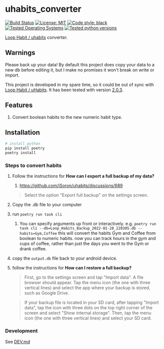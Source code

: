 # uhabits_converter
[![Build Status](https://github.com/ConorSheehan1/uhabits_converter/workflows/ci/badge.svg)](https://github.com/ConorSheehan1/uhabits_converter/actions/)
[![License: MIT](https://img.shields.io/badge/License-MIT-yellow.svg)](https://opensource.org/licenses/MIT)
[![Code style: black](https://img.shields.io/badge/code%20style-black-000000.svg)](https://github.com/psf/black)
[![Tested Operating Systems](https://img.shields.io/badge/dynamic/yaml?url=https://raw.githubusercontent.com/ConorSheehan1/uhabits_converter/main/.github/workflows/ci.yml&label=os&query=$.jobs.build.strategy.matrix.os)](https://github.com/ConorSheehan1/uhabits_converter/blob/main/.github/workflows/ci.yml#L25)
[![Tested python versions](https://img.shields.io/badge/dynamic/yaml?url=https://raw.githubusercontent.com/ConorSheehan1/uhabits_converter/main/.github/workflows/ci.yml&label=Tested%20python%20versions&query=$.jobs.build.strategy.matrix.python)](https://github.com/ConorSheehan1/uhabits_converter/blob/main/.github/workflows/ci.yml#L26)

[Loop Habit / uhabits](https://github.com/iSoron/uhabits) converter.

## Warnings
Please back up your data! By default this project does copy your data to a new db before editing it, but I make no promises it won't break on write or import.

This project is developed in my spare time, so it could be out of sync with [Loop Habit / uHabits](https://github.com/iSoron/uhabits).
It has been tested with version [2.0.3](https://github.com/iSoron/uhabits/releases/tag/v2.0.3).


## Features
1. Convert boolean habits to the new numeric habit type.

## Installation
```bash
# install python
pip install poetry
poetry install
```

### Steps to convert habits
1. Follow the instructions for **How can I export a full backup of my data?**
    1. https://github.com/iSoron/uhabits/discussions/689 
    > Select the option "Export full backup" on the settings screen.
2. Copy the .db file to your computer
3. run `poetry run task cli`
    1. You can specify arguments up front or interactively. e.g.
    `poetry run task cli --db=Loop_Habits_Backup_2022-02-28_220305.db --habits=Gym,Coffee`
    this will convert the habits Gym and Coffee from boolean to numeric habits.
    now you can track hours in the gym and cups of coffee, rather than just the days you went to the Gym or drank coffee.
4. copy the `output.db` file back to your android device.
5. follow the instructions for **How can I restore a full backup?**
    > First, go to the settings screen and tap "Import data". A file browser should appear. Tap the menu icon (the one with three vertical lines) and select the app where your backup is stored, such as Google Drive.

    > If your backup file is located in your SD card, after tapping "Import data", tap the icon with three dots on the top right corner of the screen and select "Show internal storage". Then, tap the menu icon (the one with three vertical lines) and select your SD card.


### Development
See [DEV.md](./DEV.md)